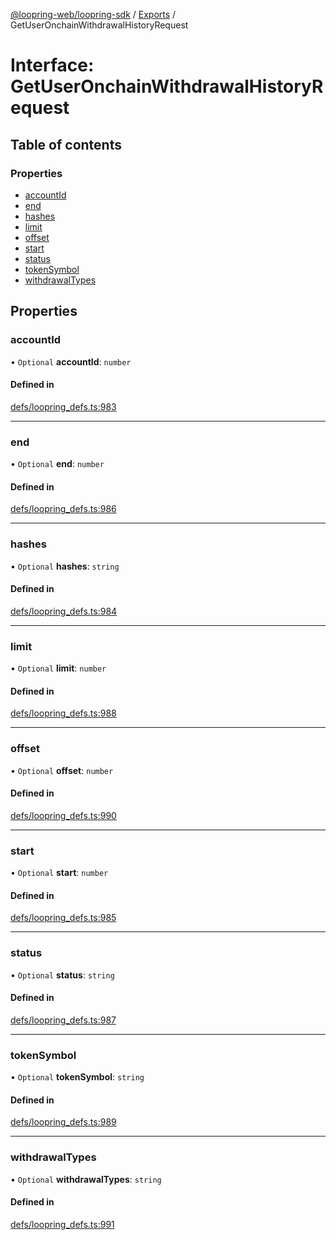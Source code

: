 [@loopring-web/loopring-sdk](../README.md) / [Exports](../modules.md) / GetUserOnchainWithdrawalHistoryRequest

# Interface: GetUserOnchainWithdrawalHistoryRequest

## Table of contents

### Properties

- [accountId](GetUserOnchainWithdrawalHistoryRequest.md#accountid)
- [end](GetUserOnchainWithdrawalHistoryRequest.md#end)
- [hashes](GetUserOnchainWithdrawalHistoryRequest.md#hashes)
- [limit](GetUserOnchainWithdrawalHistoryRequest.md#limit)
- [offset](GetUserOnchainWithdrawalHistoryRequest.md#offset)
- [start](GetUserOnchainWithdrawalHistoryRequest.md#start)
- [status](GetUserOnchainWithdrawalHistoryRequest.md#status)
- [tokenSymbol](GetUserOnchainWithdrawalHistoryRequest.md#tokensymbol)
- [withdrawalTypes](GetUserOnchainWithdrawalHistoryRequest.md#withdrawaltypes)

## Properties

### accountId

• `Optional` **accountId**: `number`

#### Defined in

[defs/loopring_defs.ts:983](https://github.com/Loopring/loopring_sdk/blob/02976c9/src/defs/loopring_defs.ts#L983)

___

### end

• `Optional` **end**: `number`

#### Defined in

[defs/loopring_defs.ts:986](https://github.com/Loopring/loopring_sdk/blob/02976c9/src/defs/loopring_defs.ts#L986)

___

### hashes

• `Optional` **hashes**: `string`

#### Defined in

[defs/loopring_defs.ts:984](https://github.com/Loopring/loopring_sdk/blob/02976c9/src/defs/loopring_defs.ts#L984)

___

### limit

• `Optional` **limit**: `number`

#### Defined in

[defs/loopring_defs.ts:988](https://github.com/Loopring/loopring_sdk/blob/02976c9/src/defs/loopring_defs.ts#L988)

___

### offset

• `Optional` **offset**: `number`

#### Defined in

[defs/loopring_defs.ts:990](https://github.com/Loopring/loopring_sdk/blob/02976c9/src/defs/loopring_defs.ts#L990)

___

### start

• `Optional` **start**: `number`

#### Defined in

[defs/loopring_defs.ts:985](https://github.com/Loopring/loopring_sdk/blob/02976c9/src/defs/loopring_defs.ts#L985)

___

### status

• `Optional` **status**: `string`

#### Defined in

[defs/loopring_defs.ts:987](https://github.com/Loopring/loopring_sdk/blob/02976c9/src/defs/loopring_defs.ts#L987)

___

### tokenSymbol

• `Optional` **tokenSymbol**: `string`

#### Defined in

[defs/loopring_defs.ts:989](https://github.com/Loopring/loopring_sdk/blob/02976c9/src/defs/loopring_defs.ts#L989)

___

### withdrawalTypes

• `Optional` **withdrawalTypes**: `string`

#### Defined in

[defs/loopring_defs.ts:991](https://github.com/Loopring/loopring_sdk/blob/02976c9/src/defs/loopring_defs.ts#L991)
